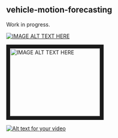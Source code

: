 ## vehicle-motion-forecasting
Work in progress.

[![IMAGE ALT TEXT HERE](https://img.youtube.com/vi/8MsNonekdGo&t=1s/0.jpg)](https://www.youtube.com/watch?v=8MsNonekdGo&t=1s)

<a href="https://www.youtube.com/watch?v=8MsNonekdGo&t=1s" target="_blank">
  <img src="https://img.youtube.com/vi/8MsNonekdGo&t=1s/0.jpg" alt="IMAGE ALT TEXT HERE" width="240" height="180" border="10" />
</a>

[![Alt text for your video](https://img.youtube.com/vi/T-D1KVIuvjA/0.jpg)](http://www.youtube.com/watch?v=T-D1KVIuvjA)
